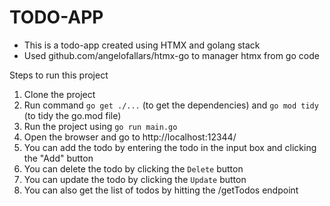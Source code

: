 # TODO-APP

- This is a todo-app created using HTMX and golang stack 
- Used github.com/angelofallars/htmx-go to manager htmx from go code

Steps to run this project

1. Clone the project
2. Run command `go get ./...` (to get the dependencies) and `go mod tidy` (to tidy the go.mod file)
3. Run the project using `go run main.go`
4. Open the browser and go to http://localhost:12344/
5. You can add the todo by entering the todo in the input box and clicking the "Add" button
6. You can delete the todo by clicking the `Delete` button
7. You can update the todo by clicking the `Update` button
8. You can also get the list of todos by hitting the /getTodos endpoint

